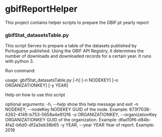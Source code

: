 # gbifReportHelper
This project contains helper scripts to prepare the GBIF.pt yearly report

### gbifStat_datasetsTable.py
This script Serves to prepare a table of the datasets published by Portuguese published. Using the GBIF API Registry, it determines the number of downloads and downloaded records for a certain year. It runs with python 3.

Run command:

usage: gbifStat_datasetsTable.py [-h] [-n NODEKEY] [-o ORGANIZATIONKEY]
                                 [-y YEAR]

Help on how to use this script

optional arguments:
  -h, --help            show this help message and exit
  -n NODEKEY, --nodeKey NODEKEY
                        GUID of the node. Example:
                        673f7038-4262-4149-b753-5658a4e912f6
  -o ORGANIZATIONKEY, --organizationKey ORGANIZATIONKEY
                        GUID of the organization. Example:
                        dfad10f6-d84b-4fa2-b6d0-df2a3eb38b65
  -y YEAR, --year YEAR  Year of report. Example: 2019
